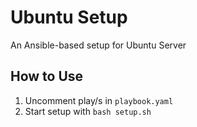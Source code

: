 # Ubuntu Setup

An Ansible-based setup for Ubuntu Server

## How to Use
1. Uncomment play/s in `playbook.yaml`
2. Start setup with `bash setup.sh`
